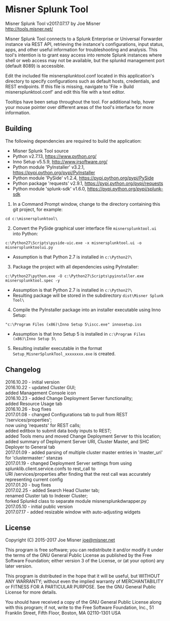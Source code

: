 Misner Splunk Tool
==================

Misner Splunk Tool v2017.07.17
by Joe Misner  
http://tools.misner.net/  

Misner Splunk Tool connects to a Splunk Enterprise or Universal
Forwarder instance via REST API, retrieving the instance's
configurations, input status, apps, and other useful information for
troubleshooting and analysis. This tool's intention is to grant easy
access into remote Splunk instances where shell or web access may not
be available, but the splunkd management port (default 8089) is
accessible.

Edit the included file misnersplunktool.conf located in this
application's directory to specify configurations such as default
hosts, credentials, and REST endpoints. If this file is missing,
navigate to 'File > Build misnersplunktool.conf' and edit this file
with a text editor.

Tooltips have been setup throughout the tool. For additional help,
hover your mouse pointer over different areas of the tool's interface
for more information.



Building
--------

The following dependencies are required to build the application:
- Misner Splunk Tool source
- Python v2.7.13, https://www.python.org/
- Inno Setup v5.5.9, http://www.jrsoftware.org/
- Python module 'PyInstaller' v3.2.1, https://pypi.python.org/pypi/PyInstaller
- Python module 'PySide' v1.2.4, https://pypi.python.org/pypi/PySide
- Python package 'requests' v2.9.1, https://pypi.python.org/pypi/requests
- Python module 'splunk-sdk' v1.6.0, https://pypi.python.org/pypi/splunk-sdk

1. In a Command Prompt window, change to the directory containing this git project, for example:
```
cd c:\misnersplunktool\
```

2. Convert the PySide graphical user interface file `misnersplunktool.ui` into Python:
```
c:\Python27\Scripts\pyside-uic.exe -x misnersplunktool.ui -o misnersplunktoolui.py
```
  * Assumption is that Python 2.7 is installed in `c:\Python27\`

3. Package the project with all dependencies using PyInstaller:
```
c:\Python27\python.exe -O c:\Python27\Scripts\pyinstaller.exe misnersplunktool.spec -y
```
  * Assumption is that Python 2.7 is installed in `c:\Python27\`
  * Resulting package will be stored in the subdirectory `dist\Misner Splunk Tool\`

4. Compile the PyInstaller package into an installer executable using Inno Setup:
```
"c:\Program Files (x86)\Inno Setup 5\iscc.exe" innosetup.iss
```
  * Assumption is that Inno Setup 5 is installed in `c:\Program Files (x86)\Inno Setup 5\`

5. Resulting installer executable in the format `Setup_MisnerSplunkTool_xxxxxxxx.exe` is created.



Changelog
---------

2016.10.20 - initial version  
2016.10.22 - updated Cluster GUI;  
             added Management Console icon  
2016.10.23 - added Change Deployment Server functionality;  
             added Resource Usage tab  
2016.10.26 - bug fixes  
2017.01.08 - changed Configurations tab to pull from REST '/services/properties';  
             now using 'requests' for REST calls;  
             added editbox to submit data body inputs to REST;  
             added Tools menu and moved Change Deployment Server to this location;  
             added summary of Deployment Server URI, Cluster Master, and SHC Deployer to General tab  
2017.01.09 - added parsing of multiple cluster master entries in 'master_uri' for 'clustermaster:' stanzas  
2017.01.19 - changed Deployment Server settings from using splunklib.client.service.confs to rest_call to  
             URI /services/properties after finding that the rest call was accurately representing current config  
2017.01.20 - bug fixes  
2017.02.25 - added Search Head Cluster tab;  
             renamed Cluster tab to Indexer Cluster;  
             forked Splunkd class to separate module misnersplunkdwrapper.py  
2017.05.10 - initial public version  
2017.07.17 - added resizable window with auto-adjusting widgets



License
-------

Copyright (C) 2015-2017 Joe Misner <joe@misner.net>

This program is free software; you can redistribute it and/or modify
it under the terms of the GNU General Public License as published by
the Free Software Foundation; either version 3 of the License, or
(at your option) any later version.

This program is distributed in the hope that it will be useful,
but WITHOUT ANY WARRANTY; without even the implied warranty of
MERCHANTABILITY or FITNESS FOR A PARTICULAR PURPOSE.  See the
GNU General Public License for more details.

You should have received a copy of the GNU General Public License
along with this program; if not, write to the Free Software Foundation,
Inc., 51 Franklin Street, Fifth Floor, Boston, MA 02110-1301  USA
